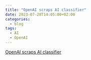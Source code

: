 ```yaml
---
title: "OpenAI scraps AI classifier"
date: 2023-07-28T14:05:00+02:00
categories:
  - blog
tags:
  - AI
  - OpenAI
---
```


[OpenAI scraps AI classifier](https://www.yahoo.com/news/openai-just-admitted-cant-identify-090001030.html)
